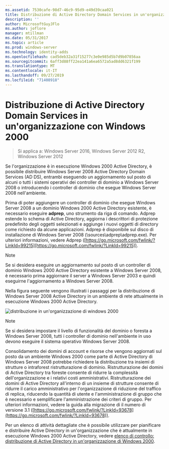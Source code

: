 ```yaml
---
ms.assetid: 7530cafe-98d7-46c9-95d9-e49d39caa021
title: Distribuzione di Active Directory Domain Services in un'organizzazione con Windows 2000
description: ''
author: MicrosoftGuyJFlo
ms.author: joflore
manager: mtillman
ms.date: 05/31/2017
ms.topic: article
ms.prod: windows-server
ms.technology: identity-adds
ms.openlocfilehash: cad5deb32a31f15277c3e0e985d5b7d9b07856aa
ms.sourcegitcommit: 6aff3d88ff22ea141a6ea6572a5ad8dd6321f199
ms.translationtype: MT
ms.contentlocale: it-IT
ms.lasthandoff: 09/27/2019
ms.locfileid: "71408918"
---
```

# <a name="deploying-ad-ds-in-a-windows-2000-organization"></a>Distribuzione di Active Directory Domain Services in un'organizzazione con Windows 2000

>Si applica a: Windows Server 2016, Windows Server 2012 R2, Windows Server 2012

Se l'organizzazione è in esecuzione Windows 2000 Active Directory, è possibile distribuire Windows Server 2008 Active Directory Domain Services (AD DS), entrambi eseguendo un aggiornamento sul posto di alcuni o tutti i sistemi operativi dei controller di dominio a Windows Server 2008 o introducendo i controller di dominio che esegue Windows Server 2008 nell'ambiente.  
  
Prima di poter aggiungere un controller di dominio che esegue Windows Server 2008 a un dominio Windows 2000 Active Directory esistente, è necessario eseguire **adprep**, uno strumento da riga di comando. Adprep estende lo schema di Active Directory, aggiorna i descrittori di protezione predefinito degli oggetti selezionati e aggiunge i nuovi oggetti di directory come richiesto da alcune applicazioni. Adprep è disponibile sul disco di installazione di Windows Server 2008 (\sources\adprep\adprep.exe). Per ulteriori informazioni, vedere Adprep ([https://go.microsoft.com/fwlink/?LinkId=99215](https://go.microsoft.com/fwlink/?LinkId=99215)).  
  
> [!NOTE]  
> Se si desidera eseguire un aggiornamento sul posto di un controller di dominio Windows 2000 Active Directory esistente a Windows Server 2008, è necessario prima aggiornare il server a Windows Server 2003 e quindi eseguirne l'aggiornamento a Windows Server 2008.  
  
Nella figura seguente vengono illustrati i passaggi per la distribuzione di Windows Server 2008 Active Directory in un ambiente di rete attualmente in esecuzione Windows 2000 Active Directory.  
  
![distribuzione in un'organizzazione di windows 2000](media/Deploying-AD-DS-in-a-Windows-2000-Organization/ee51218a-a858-49d9-8b99-9986679191c1.gif)  
  
> [!NOTE]  
> Se si desidera impostare il livello di funzionalità del dominio o foresta a Windows Server 2008, tutti i controller di dominio nell'ambiente in uso devono eseguire il sistema operativo Windows Server 2008.  
  
Consolidamento dei domini di account e risorse che vengono aggiornati sul posto da un ambiente Windows 2000 come parte di Active Directory di Windows Server 2008 potrebbe richiedere la distribuzione tra insiemi di strutture o intraforest ristrutturazione di dominio. Ristrutturazione dei domini di Active Directory tra foreste consente di ridurre la complessità dell'organizzazione e i relativi costi amministrativi. Ristrutturazione dei domini di Active Directory all'interno di un insieme di strutture consente di ridurre il carico amministrativo per l'organizzazione di riduzione del traffico di replica, riducendo la quantità di utente e l'amministrazione di gruppo che è necessario e semplificare l'amministrazione dei criteri di gruppo. Per ulteriori informazioni, vedere la guida alla migrazione di il numero di versione 3.1 ([https://go.microsoft.com/fwlink/?LinkId=93678](https://go.microsoft.com/fwlink/?LinkId=93678)).  
  
Per un elenco di attività dettagliate che è possibile utilizzare per pianificare e distribuire Active Directory in un'organizzazione che è attualmente in esecuzione Windows 2000 Active Directory, vedere [elenco di controllo: distribuzione di Active Directory in un'organizzazione di Windows 2000](https://technet.microsoft.com/library/cc732737.aspx).  
  


